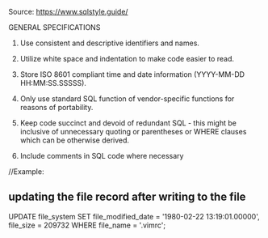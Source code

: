 Source: https://www.sqlstyle.guide/

GENERAL SPECIFICATIONS

1. Use consistent and descriptive identifiers and names.

2. Utilize white space and indentation to make code easier to read.

3. Store ISO 8601 compliant time and date information (YYYY-MM-DD HH:MM:SS.SSSSS).

4. Only use standard SQL function of vendor-specific functions for reasons of portability.

5. Keep code succinct and devoid of redundant SQL - this might be inclusive of unnecessary quoting or parentheses or WHERE clauses which can be otherwise derived.

6. Include comments in SQL code where necessary

//Example:

## updating the file record after writing to the file

UPDATE file_system
SET file_modified_date = '1980-02-22 13:19:01.00000',
file_size = 209732
WHERE file_name = '.vimrc';
